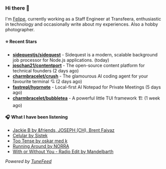 ### Hi there 👋

I'm [Felipe](https://felipevm.com), currently working as a Staff Engineer at Transfeera, enthusiastic in technology and occasionally write about my experiences. Also a hobby photographer.

#### ⭐ Recent Stars
- **[sidequestjs/sidequest](https://github.com/sidequestjs/sidequest)** - Sidequest is a modern, scalable background job processor for Node.js applications. (today)
- **[joschan21/contentport](https://github.com/joschan21/contentport)** - The open-source content platform for technical founders (2 days ago)
- **[charmbracelet/crush](https://github.com/charmbracelet/crush)** - The glamourous AI coding agent for your favourite terminal 💘 (2 days ago)
- **[fastrepl/hyprnote](https://github.com/fastrepl/hyprnote)** - Local-first AI Notepad for Private Meetings (5 days ago)
- **[charmbracelet/bubbletea](https://github.com/charmbracelet/bubbletea)** - A powerful little TUI framework 🏗 (1 week ago)

#### 🎧 What I have been listening
- [Jackie B by &amp;friends, JOSEPH (CH), Brent Faiyaz](https://open.spotify.com/track/6AriBfTagIjKVUov3WEwOa)
- [Celular by Sistek](https://open.spotify.com/track/28Dw5KTUvyauj8RZnc8r2N)
- [Too Tense by oskar med k](https://open.spotify.com/track/6DX98Pko7MmGRluSvj43cU)
- [Running Around by NORRA](https://open.spotify.com/track/1zSrZ882f9NaaLxfvY3i6h)
- [With or Without You - Radio Edit by Mandelbarth](https://open.spotify.com/track/2HWNk6BLULfwyCcfS4J644)

_Powered by [TuneFeed](https://tunefeed.app?ref=github.com)_
